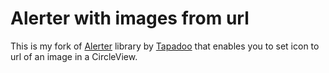 # Alerter with images from url

This is my fork of [Alerter](https://github.com/Tapadoo/Alerter) library by [Tapadoo](https://github.com/Tapadoo) that enables you to set icon to url of an image in a CircleView.
